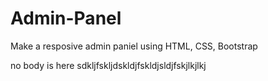 # Admin-Panel
Make a resposive admin paniel using HTML, CSS, Bootstrap

no body is here
sdkljfskljdskldjfskldjsldjfskjlkjlkj